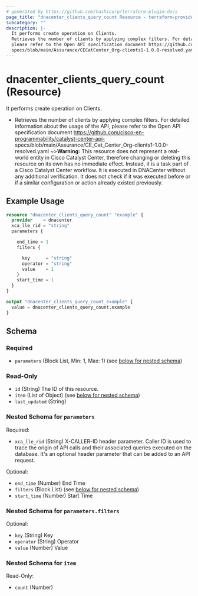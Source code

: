 ```yaml
---
# generated by https://github.com/hashicorp/terraform-plugin-docs
page_title: "dnacenter_clients_query_count Resource - terraform-provider-dnacenter"
subcategory: ""
description: |-
  It performs create operation on Clients.
  Retrieves the number of clients by applying complex filters. For detailed information about the usage of the API,
  please refer to the Open API specification document https://github.com/cisco-en-programmability/catalyst-center-api-
  specs/blob/main/Assurance/CECatCenter_Org-clients1-1.0.0-resolved.yaml
---
```


# dnacenter_clients_query_count (Resource)

It performs create operation on Clients.

- Retrieves the number of clients by applying complex filters. For detailed information about the usage of the API,
please refer to the Open API specification document https://github.com/cisco-en-programmability/catalyst-center-api-
specs/blob/main/Assurance/CE_Cat_Center_Org-clients1-1.0.0-resolved.yaml
~>**Warning:**
This resource does not represent a real-world entity in Cisco Catalyst Center, therefore changing or deleting this resource on its own has no immediate effect.
Instead, it is a task part of a Cisco Catalyst Center workflow. It is executed in DNACenter without any additional verification. It does not check if it was executed before or if a similar configuration or action already existed previously.

## Example Usage

```terraform
resource "dnacenter_clients_query_count" "example" {
  provider    = dnacenter
  xca_lle_rid = "string"
  parameters {

    end_time = 1
    filters {

      key      = "string"
      operator = "string"
      value    = 1
    }
    start_time = 1
  }
}

output "dnacenter_clients_query_count_example" {
  value = dnacenter_clients_query_count.example
}
```

<!-- schema generated by tfplugindocs -->
## Schema

### Required

- `parameters` (Block List, Min: 1, Max: 1) (see [below for nested schema](#nestedblock--parameters))

### Read-Only

- `id` (String) The ID of this resource.
- `item` (List of Object) (see [below for nested schema](#nestedatt--item))
- `last_updated` (String)

<a id="nestedblock--parameters"></a>
### Nested Schema for `parameters`

Required:

- `xca_lle_rid` (String) X-CALLER-ID header parameter. Caller ID is used to trace the origin of API calls and their associated queries executed on the database. It's an optional header parameter that can be added to an API request.

Optional:

- `end_time` (Number) End Time
- `filters` (Block List) (see [below for nested schema](#nestedblock--parameters--filters))
- `start_time` (Number) Start Time

<a id="nestedblock--parameters--filters"></a>
### Nested Schema for `parameters.filters`

Optional:

- `key` (String) Key
- `operator` (String) Operator
- `value` (Number) Value



<a id="nestedatt--item"></a>
### Nested Schema for `item`

Read-Only:

- `count` (Number)
